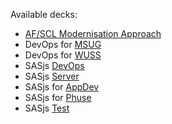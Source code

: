 Available decks:

* [AF/SCL Modernisation Approach](https://slides.sasjs.io/af-scl)
* DevOps for [MSUG](/msug)
* DevOps for [WUSS](/wuss)
* SASjs [DevOps](/devops)
* SASjs [Server](/server)
* SASjs for [AppDev](/appdev)
* SASjs for [Phuse](/phuse)
* SASjs [Test](/test)

